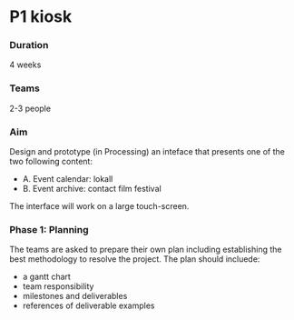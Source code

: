# P1 kiosk

### Duration
4 weeks

### Teams
2-3 people

### Aim
Design and prototype (in Processing) an inteface that presents one of the two following content:
- A. Event calendar: lokall
- B. Event archive: contact film festival

The interface will work on a large touch-screen.

### Phase 1: Planning
The teams are asked to prepare their own plan including establishing the best methodology to resolve the project.
The plan should incluede:
- a gantt chart
- team responsibility
- milestones and deliverables
- references of deliverable examples
